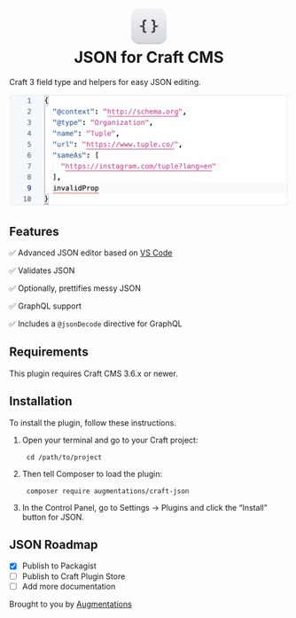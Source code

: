 <h1 align="center">
  <img src="./src/icon.svg" width="64" alt="logo" />
  <div>JSON for Craft CMS</div>
</h1>

Craft 3 field type and helpers for easy JSON editing.

<img src="./resources/screenshot-of-editor.png" alt="Screenshot of editor" />

## Features

✅ Advanced JSON editor based on [VS Code](https://code.visualstudio.com/)

✅ Validates JSON

✅ Optionally, prettifies messy JSON

✅ GraphQL support

✅ Includes a `@jsonDecode` directive for GraphQL

## Requirements

This plugin requires Craft CMS 3.6.x or newer.

## Installation

To install the plugin, follow these instructions.

1. Open your terminal and go to your Craft project:

        cd /path/to/project

2. Then tell Composer to load the plugin:

        composer require augmentations/craft-json

3. In the Control Panel, go to Settings → Plugins and click the “Install” button for JSON.

## JSON Roadmap

- [x] Publish to Packagist
- [ ] Publish to Craft Plugin Store 
- [ ] Add more documentation 

Brought to you by [Augmentations](https://github.com/augmentations)
